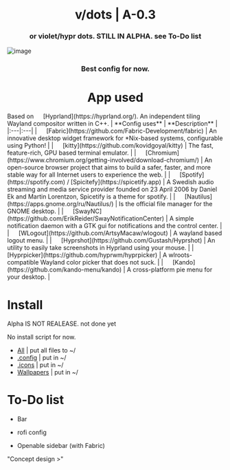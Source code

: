 <div align="center">
<h1>v/dots | A-0.3</h1>
<h3>or violet/hypr dots. STILL IN ALPHA. see To-Do list</h3>
</div>

![image](https://github.com/user-attachments/assets/dfc096c0-5ad3-4068-8c8d-8f78da19c17c)

<div align="center">
<h3>Best config for now.</h3>
</div>

<div align="center">
<h1>App used</h1>
</div>
Based on <img height="14" width="14" src="https://avatars.githubusercontent.com/u/107882187?s=200&v=4" /> [Hyprland](https://hyprland.org/). An independent tiling Wayland compositor written in C++.
| **Config uses** | **Description** |
|:---|:---|
| <img height="14" width="14" src="https://avatars.githubusercontent.com/u/146791241?s=200&v=4" /> [Fabric](https://github.com/Fabric-Development/fabric) | An innovative desktop widget framework for *Nix-based systems, configurable using Python! |
| <img height="14" width="14" src="https://upload.wikimedia.org/wikipedia/commons/2/2f/Kitty%28Terminal-emulator%29.png" /> [kitty](https://github.com/kovidgoyal/kitty) |  The fast, feature-rich, GPU based terminal emulator. |
| <img height="14" width="14" src="https://www.chromium.org/_assets/icon-chromium-96.png" /> [Chromium](https://www.chromium.org/getting-involved/download-chromium/) | An open-source browser project that aims to build a safer, faster, and more stable way for all Internet users to experience the web. |
| <img height="14" width="14" src="https://upload.wikimedia.org/wikipedia/commons/7/75/Spotify_icon.png" /> [Spotify](https://spotify.com) /  [Spicitefy](https://spicetify.app)  | A  Swedish audio streaming and media service provider founded on 23 April 2006 by Daniel Ek and Martin Lorentzon, Spicetify is a theme for spotify. |
| <img height="14" width="14" src="https://apps.gnome.org/icons/scalable/org.gnome.Nautilus.svg" /> [Nautilus](https://apps.gnome.org/ru/Nautilus/) | Is the official file manager for the GNOME desktop. |
| <img height="14" width="14" src="https://cdn.simpleicons.org/linux/black" /> [SwayNC](https://github.com/ErikReider/SwayNotificationCenter) | A simple notification daemon with a GTK gui for notifications and the control center. |
| <img height="14" width="14" src="https://cdn.simpleicons.org/linux/black" /> [WLogout](https://github.com/ArtsyMacaw/wlogout) | A wayland based logout menu. |
| <img height="14" width="14" src="https://avatars.githubusercontent.com/u/107882187?s=200&v=4" /> [Hyprshot](https://github.com/Gustash/Hyprshot) | An utility to easily take screenshots in Hyprland using your mouse. |
| <img height="14" width="14" src="https://avatars.githubusercontent.com/u/107882187?s=200&v=4" /> [Hyprpicker](https://github.com/hyprwm/hyprpicker) | A wlroots-compatible Wayland color picker that does not suck. |
| <img height="14" width="14" src="https://avatars.githubusercontent.com/u/130886533?s=200&v=4" /> [Kando](https://github.com/kando-menu/kando) | A cross-platform pie menu for your desktop. |

# Install
Alpha IS NOT REALEASE. not done yet

No install script for now.

+ [All](https://github.com/r0l1ka/rolika-hypr-dots/releases/download/Alpha/v.dots.zip) | put all files to ~/
+ [.config](https://github.com/r0l1ka/rolika-hypr-dots/releases/download/Alpha/v.dots.-.config.zip)    | put in ~/
+ [.icons](https://github.com/r0l1ka/rolika-hypr-dots/releases/download/Alpha/v.dots.-.icons.zip)     | put in ~/
+ [Wallpapers](https://github.com/r0l1ka/rolika-hypr-dots/releases/download/Alpha/v.dots.-.wallpapers.zip) | put in ~/

# To-Do list
+ Bar
+ rofi config

+ Openable sidebar (with Fabric)

"Concept design >"
